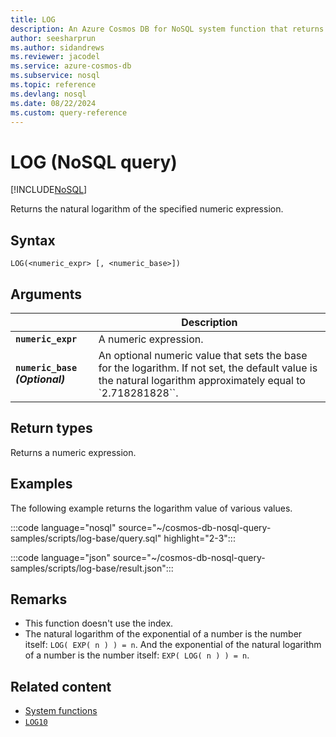 ```yaml
---
title: LOG
description: An Azure Cosmos DB for NoSQL system function that returns the natural logarithm of the specified numeric expression
author: seesharprun
ms.author: sidandrews
ms.reviewer: jacodel
ms.service: azure-cosmos-db
ms.subservice: nosql
ms.topic: reference
ms.devlang: nosql
ms.date: 08/22/2024
ms.custom: query-reference
---
```


# LOG (NoSQL query)

[!INCLUDE[NoSQL](../../includes/appliesto-nosql.md)]

Returns the natural logarithm of the specified numeric expression.  

## Syntax

```nosql
LOG(<numeric_expr> [, <numeric_base>])  
```  

## Arguments

| | Description |
| --- | --- |
| **`numeric_expr`** | A numeric expression. |
| **`numeric_base` *(Optional)*** | An optional numeric value that sets the base for the logarithm. If not set, the default value is the natural logarithm approximately equal to `2.718281828``. |

## Return types

Returns a numeric expression.

## Examples

The following example returns the logarithm value of various values.

:::code language="nosql" source="~/cosmos-db-nosql-query-samples/scripts/log-base/query.sql" highlight="2-3":::

:::code language="json" source="~/cosmos-db-nosql-query-samples/scripts/log-base/result.json":::

## Remarks

- This function doesn't use the index.
- The natural logarithm of the exponential of a number is the number itself: `LOG( EXP( n ) ) = n`. And the exponential of the natural logarithm of a number is the number itself: `EXP( LOG( n ) ) = n`.

## Related content

- [System functions](system-functions.yml)
- [`LOG10`](log10.md)
